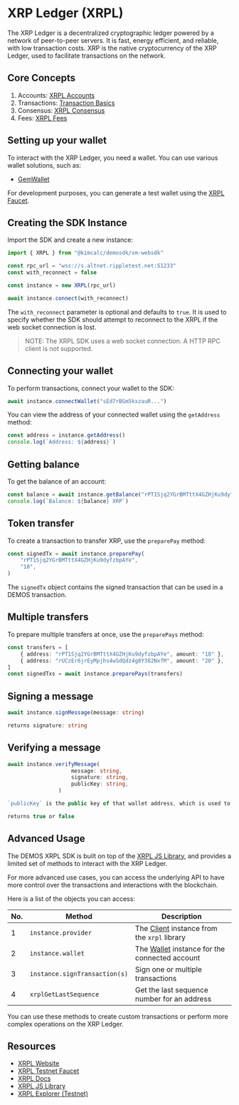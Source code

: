 # XRP Ledger (XRPL)

The XRP Ledger is a decentralized cryptographic ledger powered by a network of peer-to-peer servers. It is fast, energy efficient, and reliable, with low transaction costs. XRP is the native cryptocurrency of the XRP Ledger, used to facilitate transactions on the network.

## Core Concepts

1. Accounts: [XRPL Accounts](https://xrpl.org/accounts.html)
2. Transactions: [Transaction Basics](https://xrpl.org/transaction-basics.html)
3. Consensus: [XRPL Consensus](https://xrpl.org/consensus.html)
4. Fees: [XRPL Fees](https://xrpl.org/fees.html)

## Setting up your wallet

To interact with the XRP Ledger, you need a wallet. You can use various wallet solutions, such as:

-   [GemWallet](https://gemwallet.app/)

For development purposes, you can generate a test wallet using the [XRPL Faucet](https://xrpl.org/xrp-testnet-faucet.html).

## Creating the SDK Instance

Import the SDK and create a new instance:

```ts
import { XRPL } from "@kimcalc/demosdk/xm-websdk"

const rpc_url = "wss://s.altnet.rippletest.net:51233"
const with_reconnect = false

const instance = new XRPL(rpc_url)

await instance.connect(with_reconnect)
```

The `with_reconnect` parameter is optional and defaults to `true`. It is used to specify whether the SDK should attempt to reconnect to the XRPL if the web socket connection is lost.

> NOTE: The XRPL SDK uses a web socket connection. A HTTP RPC client is not supported.

## Connecting your wallet

To perform transactions, connect your wallet to the SDK:

```ts
await instance.connectWallet("sEd7rBGm5kxzauR...")
```

You can view the address of your connected wallet using the `getAddress` method:

```ts
const address = instance.getAddress()
console.log(`Address: ${address}`)
```

## Getting balance

To get the balance of an account:

```ts
const balance = await instance.getBalance("rPT1Sjq2YGrBMTttX4GZHjKu9dyfzbpAYe")
console.log(`Balance: ${balance} XRP`)
```

## Token transfer

To create a transaction to transfer XRP, use the `preparePay` method:

```ts
const signedTx = await instance.preparePay(
    "rPT1Sjq2YGrBMTttX4GZHjKu9dyfzbpAYe",
    "10",
)
```

The `signedTx` object contains the signed transaction that can be used in a DEMOS transaction.

## Multiple transfers

To prepare multiple transfers at once, use the `preparePays` method:

```ts
const transfers = [
    { address: "rPT1Sjq2YGrBMTttX4GZHjKu9dyfzbpAYe", amount: "10" },
    { address: "rUCzEr6jrEyMpjhs4wSdQdz4g8Y382NxfM", amount: "20" },
]
const signedTxs = await instance.preparePays(transfers)
```

## Signing a message

```ts
await instance.signMessage(message: string)

returns signature: string
```

## Verifying a message

```ts
await instance.verifyMessage(
                    message: string,
                    signature: string,
                    publicKey: string,
                )

`publicKey` is the public key of that wallet address, which is used to sign a message

returns true or false
```

## Advanced Usage

The DEMOS XRPL SDK is built on top of the [XRPL JS Library](https://js.xrpl.org/), and provides a limited set of methods to interact with the XRP Ledger.

For more advanced use cases, you can access the underlying API to have more control over the transactions and interactions with the blockchain.

Here is a list of the objects you can access:

| No. | Method                        | Description                                                                              |
| --- | ----------------------------- | ---------------------------------------------------------------------------------------- |
| 1   | `instance.provider`           | The [Client](https://js.xrpl.org/classes/Client.html) instance from the `xrpl` library   |
| 2   | `instance.wallet`             | The [Wallet](https://js.xrpl.org/classes/Wallet.html) instance for the connected account |
| 3   | `instance.signTransaction(s)` | Sign one or multiple transactions                                                        |
| 4   | `xrplGetLastSequence`         | Get the last sequence number for an address                                              |

You can use these methods to create custom transactions or perform more complex operations on the XRP Ledger.

## Resources

-   [XRPL Website](https://xrpl.org/)
-   [XRPL Testnet Faucet](https://xrpl.org/xrp-testnet-faucet.html)
-   [XRPL Docs](https://xrpl.org/docs.html)
-   [XRPL JS Library](https://js.xrpl.org/)
-   [XRPL Explorer (Testnet)](https://testnet.xrpl.org/)

